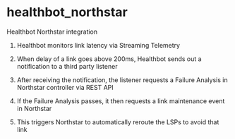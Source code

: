 # healthbot_northstar
Healthbot Northstar integration
1. Healthbot monitors link latency via Streaming Telemetry
 
2. When delay of a link goes above 200ms, Healthbot sends out a notification to a third party listener
 
3. After receiving the notification, the listener requests a Failure Analysis in Northstar controller via REST API 
 
4. If the Failure Analysis passes, it then requests a link maintenance event in Northstar
 
5. This triggers Northstar to automatically reroute the LSPs to avoid that link
